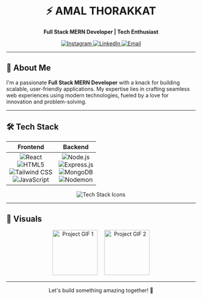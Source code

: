 <!-- Profile Header -->
<div align="center">

# ⚡ AMAL THORAKKAT  
**Full Stack MERN Developer | Tech Enthusiast**

<p>
  <a href="https://instagram.com/aesthfex">
    <img src="https://img.shields.io/badge/Instagram-%23E4405F.svg?style=for-the-badge&logo=instagram&logoColor=white" alt="Instagram" />
  </a>
  <a href="https://linkedin.com/in/amal-thorakkat">
    <img src="https://img.shields.io/badge/LinkedIn-%230077B5.svg?style=for-the-badge&logo=linkedin&logoColor=white" alt="LinkedIn" />
  </a>
  <a href="mailto:amalthorakkat@gmail.com">
    <img src="https://img.shields.io/badge/Email-%23D14836.svg?style=for-the-badge&logo=gmail&logoColor=white" alt="Email" />
  </a>
</p>

</div>

---

## 🚀 About Me
I'm a passionate **Full Stack MERN Developer** with a knack for building scalable, user-friendly applications. My expertise lies in crafting seamless web experiences using modern technologies, fueled by a love for innovation and problem-solving.

---

## 🛠️ Tech Stack
<div align="center">

| **Frontend** | **Backend** |
|:------------:|:-----------:|
| <img src="https://img.shields.io/badge/React-%2361DAFB.svg?style=for-the-badge&logo=react&logoColor=black" alt="React" /><br><img src="https://img.shields.io/badge/HTML5-%23E34F26.svg?style=for-the-badge&logo=html5&logoColor=white" alt="HTML5" /><br><img src="https://img.shields.io/badge/Tailwind_CSS-%2338B2AC.svg?style=for-the-badge&logo=tailwind-css&logoColor=white" alt="Tailwind CSS" /><br><img src="https://img.shields.io/badge/JavaScript-%23F7DF1E.svg?style=for-the-badge&logo=javascript&logoColor=black" alt="JavaScript" /> | <img src="https://img.shields.io/badge/Node.js-%23339933.svg?style=for-the-badge&logo=node.js&logoColor=white" alt="Node.js" /><br><img src="https://img.shields.io/badge/Express.js-%23000000.svg?style=for-the-badge&logo=express&logoColor=white" alt="Express.js" /><br><img src="https://img.shields.io/badge/MongoDB-%234EA94B.svg?style=for-the-badge&logo=mongodb&logoColor=white" alt="MongoDB" /><br><img src="https://img.shields.io/badge/Nodemon-%2376D04B.svg?style=for-the-badge&logo=nodemon&logoColor=black" alt="Nodemon" /> |

</div>

<div align="center">
  <img src="https://skillicons.dev/icons?i=react,nodejs,express,mongodb,html,css,js,tailwind&theme=dark" alt="Tech Stack Icons" />
</div>

---

## 🎨 Visuals
<div align="center">
  <img src="https://pouch.jumpshare.com/preview/TqaoTzOI42vL5_VIT5UCuaGqXVPn2F45ZEy7F3q5K28WinSe7lAeQhIvvsAcCzXIi2HaATe9QU8uHrKAujBPvY0MzouFq0Iyc9HFK_vEt6s" alt="Project GIF 1" style="width:120px; height:auto; margin-right:15px;" />
  <img src="https://pouch.jumpshare.com/preview/tK2s501nvE6gHSnuB229XeWUQkpwesH-ovirgkNHMB1-Jbrcs7jf7rz4q2D3tZ0GNkybD2yXlM3dIxwFq50ZXCGufCFwBo4j7iYUQfTyaCI" alt="Project GIF 2" style="width:120px; height:auto;" />
</div>

---

<div align="center">
  <p>Let's build something amazing together! 🚀</p>
</div>
